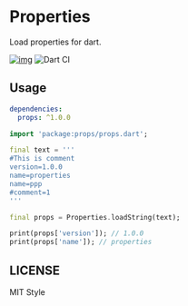 # Properties

Load properties for dart.

[![img](https://img.shields.io/pub/v/props)](https://pub.dev/packages/props)
![Dart CI](https://github.com/fluttercandies/properties/workflows/Dart%20CI/badge.svg)

## Usage

```yaml
dependencies:
  props: ^1.0.0
```

```dart
import 'package:props/props.dart';

final text = '''
#This is comment
version=1.0.0
name=properties
name=ppp
#comment=1
'''

final props = Properties.loadString(text);

print(props['version']); // 1.0.0
print(props['name']); // properties
```

## LICENSE

MIT Style
